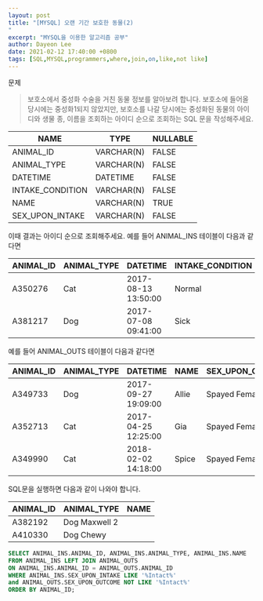 ```yaml
---
layout: post
title: "[MYSQL] 오랜 기간 보호한 동물(2)
"
excerpt: "MYSQL을 이용한 알고리즘 공부"
author: Dayeon Lee
date: 2021-02-12 17:40:00 +0800
tags: [SQL,MYSQL,programmers,where,join,on,like,not like]
---
```


문제

> 보호소에서 중성화 수술을 거친 동물 정보를 알아보려 합니다. 보호소에 들어올 당시에는 중성화1되지 않았지만, 보호소를 나갈 당시에는 중성화된 동물의 아이디와 생물 종, 이름을 조회하는 아이디 순으로 조회하는 SQL 문을 작성해주세요.

|**NAME**|	**TYPE**|	**NULLABLE**|
|--|--|--|
|ANIMAL_ID	|VARCHAR(N)|	FALSE|
|ANIMAL_TYPE|	VARCHAR(N)	|FALSE|
|DATETIME	|DATETIME	|FALSE|
|INTAKE_CONDITION|	VARCHAR(N)	|FALSE|
|NAME	|VARCHAR(N)	|TRUE|
|SEX_UPON_INTAKE|	VARCHAR(N)	|FALSE|

이때 결과는 아이디 순으로 조회해주세요. 예를 들어 ANIMAL_INS 테이블이 다음과 같다면

|ANIMAL_ID	|ANIMAL_TYPE	|DATETIME	|INTAKE_CONDITION	|NAME	|SEX_UPON_INTAKE|
|--|--|--|--|--|--|
|A350276|	Cat|	2017-08-13 13:50:00	|Normal	|Jewel	|Spayed Female|
|A381217	|Dog	|2017-07-08 09:41:00	|Sick|	Cherokee	|Neutered Male|

예를 들어 ANIMAL_OUTS 테이블이 다음과 같다면

|ANIMAL_ID	|ANIMAL_TYPE|	DATETIME|	NAME	|SEX_UPON_OUTCOME|
|--|--|--|--|--|
|A349733|	Dog	|2017-09-27 19:09:00	|Allie|	Spayed Female|
|A352713|	Cat	|2017-04-25 12:25:00|	Gia	|Spayed Female|
|A349990	|Cat|	2018-02-02 14:18:00	|Spice	|Spayed Female|

SQL문을 실행하면 다음과 같이 나와야 합니다.

|ANIMAL_ID	|ANIMAL_TYPE|	NAME|
|--|--|--|
|A382192	|Dog	Maxwell 2|
|A410330	|Dog	Chewy|

```SQL
SELECT ANIMAL_INS.ANIMAL_ID, ANIMAL_INS.ANIMAL_TYPE, ANIMAL_INS.NAME 
FROM ANIMAL_INS LEFT JOIN ANIMAL_OUTS
ON ANIMAL_INS.ANIMAL_ID = ANIMAL_OUTS.ANIMAL_ID
WHERE ANIMAL_INS.SEX_UPON_INTAKE LIKE '%Intact%' 
and ANIMAL_OUTS.SEX_UPON_OUTCOME NOT LIKE '%Intact%'
ORDER BY ANIMAL_ID;
```
